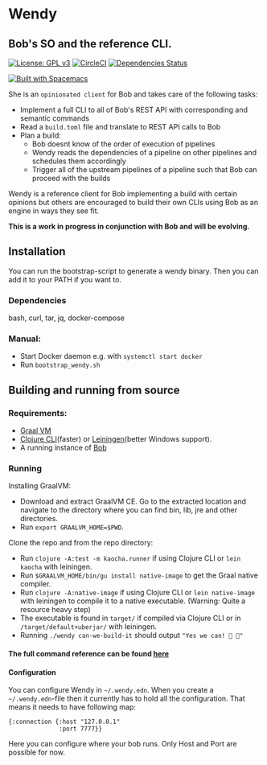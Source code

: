 # Wendy

## Bob's SO and the reference CLI.

[![License: GPL v3](https://img.shields.io/badge/license-GPL%20v3-blue.svg)](http://www.gnu.org/licenses/gpl-3.0)
[![CircleCI](https://circleci.com/gh/bob-cd/wendy/tree/master.svg?style=svg)](https://circleci.com/gh/bob-cd/wendy/tree/master)
[![Dependencies Status](https://versions.deps.co/bob-cd/wendy/status.svg)](https://versions.deps.co/bob-cd/wendy)

[![Built with Spacemacs](https://cdn.rawgit.com/syl20bnr/spacemacs/442d025779da2f62fc86c2082703697714db6514/assets/spacemacs-badge.svg)](http://spacemacs.org)

She is an `opinionated client` for Bob and takes care of the following tasks:

- Implement a full CLI to all of Bob's REST API with corresponding and semantic commands
- Read a `build.toml` file and translate to REST API calls to Bob
- Plan a build:
    - Bob doesnt know of the order of execution of pipelines
    - Wendy reads the dependencies of a pipeline on other pipelines and schedules them accordingly
    - Trigger all of the upstream pipelines of a pipeline such that Bob can proceed with the builds

Wendy is a reference client for Bob implementing a build with certain opinions but others are
encouraged to build their own CLIs using Bob as an engine in ways they see fit.

**This is a work in progress in conjunction with Bob and will be evolving.**

## Installation

You can run the bootstrap-script to generate a wendy binary. Then you can add it to your PATH if you want to.

### Dependencies
bash, curl, tar, jq, docker-compose

### Manual:
- Start Docker daemon e.g. with `systemctl start docker`
- Run `bootstrap_wendy.sh`

## Building and running from source

### Requirements:
- [Graal VM](https://www.graalvm.org/downloads/)
- [Clojure CLI](https://clojure.org/guides/getting_started)(faster) or [Leiningen](https://leiningen.org/)(better Windows support).
- A running instance of [Bob](https://github.com/bob-cd/bob)

### Running

Installing GraalVM:
- Download and extract GraalVM CE. Go to the extracted location and navigate to
  the directory where you can find bin, lib, jre and other directories.
- Run `export GRAALVM_HOME=$PWD`.

Clone the repo and from the repo directory:
- Run `clojure -A:test -m kaocha.runner` if using Clojure CLI or `lein kaocha` with leiningen.
- Run `$GRAALVM_HOME/bin/gu install native-image` to get the Graal native compiler.
- Run `clojure -A:native-image` if using Clojure CLI or `lein native-image` with leiningen to compile it to a native executable.
  (Warning: Quite a resource heavy step)
- The executable is found in `target/` if compiled via Clojure CLI or in `/target/default+uberjar/` with leiningen.
- Running `./wendy can-we-build-it` should output `"Yes we can! 🔨 🔨"`

#### The full command reference can be found [here](https://github.com/bob-cd/wendy/blob/master/docs/commands.md)

#### Configuration
You can configure Wendy in `~/.wendy.edn`. When you create a `~/.wendy.edn`-file then it currently has to hold all the configuration. That means it needs to have following map:
```
{:connection {:host "127.0.0.1"
              :port 7777}}
```
Here you can configure where your bob runs. Only Host and Port are possible for now.
